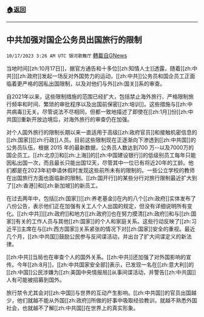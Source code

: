 ###  [:house:返回](README.md)
---


## 中共加强对国企公务员出国旅行的限制
`10/17/2023 3:26 AM UTC 银河歌舞厅` [轉載自GNews](https://gnews.org/articles/1842865)

当地时间[[zh:10月17日]]，据官方通告和十多位[[zh:知情人士]]透露，随着[[zh:中共]][[zh:政府]]发起一场反对外国势力的运动，[[zh:中共]]公务员和国企员工正面临着更严格的因私出国限制，以及对他们与外[[zh:国关]]系的审查。

自2021年以来，这些限制措施的范围已经扩大，包括禁止海外旅行、严格限制旅行频率和时间、繁琐的审批程序以及出国前保密[[zh:培训]]。这些措施与[[zh:中共病毒]]无关。尽管说法不尽相同，但都一致地描述了即使在[[zh:1月]]份[[zh:中共国]]重新开放边境后，对海外旅行的审查仍在加强。

对个人国外旅行的限制长期以来一直适用于高级[[zh:政府官员]]和接触机密信息的[[zh:国家]][[zh:行政]]人员。目前这些限制现在正逐渐向下渗透到[[zh:中共国]]的公务员队伍，根据 2015 年的最新数据，公务员人数达到700 万--以及7000万的国企员工。[[zh:北京]]和[[zh:上海]]的[[zh:中国建设银行]]的低级别员工每年只能因私出国一次，而且最长只能出国12天，尽管其中一位已有将近20年的工龄。他们都是在2023年初申请休假时发现这些前所未有的限制的。一些公立学校的教师在出国旅行方面也面临新的限制。[[zh:国开行]]的某些分行对旅行限制最近扩大到了[[zh:香港]]和[[zh:新加坡]]的新员工。

在过去两年中，包括[[zh:国家]][[zh:养老基金]]在内的八个[[zh:政府]]实体发布了八份公告，表示他们正在加强有关工人个人出国的规定，但没有详细说明所有变化。[[zh:中共]][[zh:政府]]和地方[[zh:政府]]也在努力摸清[[zh:政府]]和与[[zh:国家]]有关的工作人员与其他[[zh:国家]]的个人和家庭关系。这些行动反映了[[zh:习近平]]主席在与[[zh:西方国家]]关系紧张的情况下对[[zh:国家]]安全的重视。最近几个月，[[zh:中共国]]鼓励公民参与反间谍活动，并出台了扩大间谍定义的新法律。

[[zh:中共]]当局也在审查个人的国外关系。[[zh:中共]]还加强了对外国影响的宣传。今年[[zh:8月]]，[[zh:中共国家安全部]]表示，已发现一名在[[zh:意大利]]的[[zh:中国]]公民涉嫌为[[zh:美国中央情报局]]从事间谍活动，并警告[[zh:中共国]]人有可能被招募到国外。

旅行禁令尤其会对[[zh:中国]]与世界的互动产生影响。[[zh:中共国]]的官员出国越少，他们就越不能从外国[[zh:政府]]所做的好事中吸取经验教训，就越不熟悉外国社会，也就越不了解[[zh:中共国]]在世界上的真实形象。
